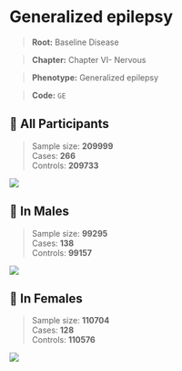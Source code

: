 # Generalized epilepsy

> **Root:** Baseline Disease  

> **Chapter:** Chapter VI- Nervous  

> **Phenotype:** Generalized epilepsy  

> **Code:** `GE`

## 🧪 All Participants  
> Sample size: **209999**  
> Cases: **266**  
> Controls: **209733**
<img src="/Disease/Figures/ALL/Incidence/GE.png"/>
<CsvTable src="/Disease_Data/ALL/Incidence/COX_GE.csv" label="🔍 View full results" />

## 👨 In Males  
> Sample size: **99295**  
> Cases: **138**  
> Controls: **99157**
<img src="/Disease/Figures/Male/Incidence/GE.png"/>
<CsvTable src="/Disease_Data/Male/Incidence/COX_GE.csv" label="🔍 View full results" />

## 👩 In Females  
> Sample size: **110704**  
> Cases: **128**  
> Controls: **110576**
<img src="/Disease/Figures/Female/Incidence/GE.png"/>
<CsvTable src="/Disease_Data/Female/Incidence/COX_GE.csv" label="🔍 View full results" />
